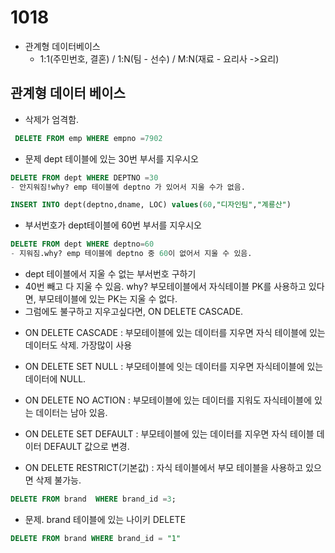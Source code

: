 # 1018
* 관계형 데이터베이스
    - 1:1(주민번호, 결혼) / 1:N(팀 - 선수) / M:N(재료 - 요리사 ->요리)

## 관계형 데이터 베이스
- 삭제가 엄격함.

<!--
사용자는 여러 차를 운행할 수 있다.
사용자는 각 차량 별 운행기록을 확인하고 싶다면 가정할 때
위 테이블을 수정 혹은 생성하시오.
 -->
```sql
 DELETE FROM emp WHERE empno =7902
```
- 문제 dept 테이블에 있는 30번 부서를 지우시오
```sql
DELETE FROM dept WHERE DEPTNO =30
- 안지워짐!why? emp 테이블에 deptno 가 있어서 지울 수가 없음.
```
```sql
INSERT INTO dept(deptno,dname, LOC) values(60,"디자인팀","계룡산")
```
- 부서번호가 dept테이블에 60번 부서를 지우시오
```sql
DELETE FROM dept WHERE deptno=60
- 지워짐.why? emp 테이블에 deptno 중 60이 없어서 지울 수 있음.
```
- dept 테이블에서 지울 수 없는 부서번호 구하기
- 40번 빼고 다 지울 수 있음. why? 부모테이블에서 자식테이블 PK를 사용하고 있다면, 부모테이블에 있는 PK는 지울 수 없다.
- 그럼에도 불구하고 지우고싶다면, ON DELETE CASCADE.
 * ON DELETE CASCADE : 부모테이블에 있는 데이터를 지우면 자식 테이블에 있는 데이터도 삭제. 가장많이 사용
 * ON DELETE SET NULL : 부모테이블에 잇는 데이터를 지우면 자식테이블에 있는 데이터에 NULL.
* ON DELETE NO ACTION : 부모테이블에 있는 데이터를 지워도 자식테이블에 있는 데이터는 남아 있음.
* ON DELETE SET DEFAULT : 부모테이블에 있는 데이터를 지우면 자식 테이블 데이터 DEFAULT 값으로 변경.

* ON DELETE RESTRICT(기본값) : 자식 테이블에서 부모 테이블을 사용하고 있으면 삭제 불가능.
```sql
DELETE FROM brand  WHERE brand_id =3;
```
- 문제. brand 테이블에 있는 나이키 DELETE 
```sql
DELETE FROM brand WHERE brand_id = "1"
```